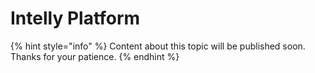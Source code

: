 # Intelly Platform

{% hint style="info" %}
Content about this topic will be published soon. Thanks for your patience.
{% endhint %}
